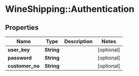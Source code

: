 # WineShipping::Authentication

## Properties
Name | Type | Description | Notes
------------ | ------------- | ------------- | -------------
**user_key** | **String** |  | [optional] 
**password** | **String** |  | [optional] 
**customer_no** | **String** |  | [optional] 

